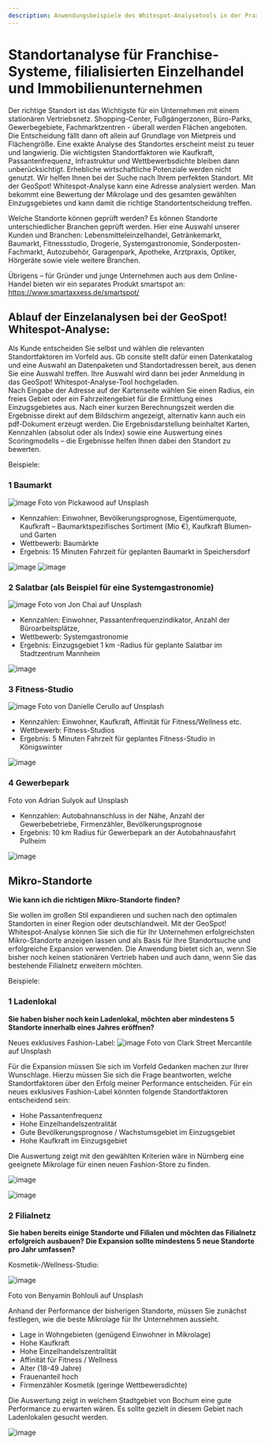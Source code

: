 ```yaml
---
description: Anwendungsbeispiele des Whitespot-Analysetools in der Praxis
---
```

# Standortanalyse für Franchise-Systeme, filialisierten Einzelhandel und Immobilienunternehmen

Der richtige Standort ist das Wichtigste für ein Unternehmen mit einem stationären Vertriebsnetz.
Shopping-Center, Fußgängerzonen, Büro-Parks, Gewerbegebiete, Fachmarktzentren - überall werden Flächen angeboten. Die Entscheidung fällt dann oft allein auf Grundlage von Mietpreis und Flächengröße. Eine exakte Analyse des Standortes erscheint meist zu teuer und langwierig. Die wichtigsten Standortfaktoren wie Kaufkraft, Passantenfrequenz, Infrastruktur und Wettbewerbsdichte bleiben dann unberücksichtigt. Erhebliche wirtschaftliche Potenziale werden nicht genutzt.
Wir helfen Ihnen bei der Suche nach Ihrem perfekten Standort. Mit der GeoSpot! Whitespot-Analyse kann eine Adresse analysiert werden. Man bekommt eine Bewertung der Mikrolage und des gesamten gewählten Einzugsgebietes und kann damit die richtige Standortentscheidung treffen. 

Welche Standorte können geprüft werden?
Es können Standorte unterschiedlicher Branchen geprüft werden. Hier eine Auswahl unserer Kunden und Branchen: Lebensmitteleinzelhandel, Getränkemarkt, Baumarkt, Fitnessstudio, Drogerie, Systemgastronomie, Sonderposten-Fachmarkt, Autozubehör, Garagenpark, Apotheke, Arztpraxis, Optiker, Hörgeräte sowie viele weitere Branchen. 

Übrigens – für Gründer und junge Unternehmen auch aus dem Online-Handel bieten wir ein separates Produkt smartspot an: https://www.smartaxxess.de/smartspot/

## Ablauf der Einzelanalysen bei der GeoSpot! Whitespot-Analyse:
 
Als Kunde entscheiden Sie selbst und wählen die relevanten Standortfaktoren im Vorfeld aus. Gb consite stellt dafür einen Datenkatalog und eine Auswahl an Datenpaketen und Standortadressen bereit, aus denen Sie eine Auswahl treffen. Ihre Auswahl wird dann bei jeder Anmeldung in das GeoSpot! Whitespot-Analyse-Tool hochgeladen.  
Nach Eingabe der Adresse auf der Kartenseite wählen Sie einen Radius, ein freies Gebiet oder ein Fahrzeitengebiet für die Ermittlung eines Einzugsgebietes aus.
Nach einer kurzen Berechnungszeit werden die Ergebnisse direkt auf dem Bildschirm angezeigt, alternativ kann auch ein pdf-Dokument erzeugt werden.
Die Ergebnisdarstellung beinhaltet Karten, Kennzahlen (absolut oder als Index) sowie eine Auswertung eines Scoringmodells – die Ergebnisse helfen Ihnen dabei den Standort zu bewerten. 

Beispiele:

### 1 Baumarkt 
![image](https://github.com/gbconsite/GeoSpot/assets/47481567/5a6a3359-e59a-4d90-bdec-ead3d55189ec)
Foto von Pickawood auf Unsplash

- Kennzahlen: Einwohner, Bevölkerungsprognose, Eigentümerquote, Kaufkraft – Baumarktspezifisches Sortiment (Mio €), Kaufkraft Blumen- und Garten
- Wettbewerb: Baumärkte
- Ergebnis: 15 Minuten Fahrzeit für geplanten Baumarkt in Speichersdorf

![image](https://github.com/gbconsite/GeoSpot/assets/47481567/19085fd8-8318-4780-b17e-a069d24dc495)
![image](https://github.com/gbconsite/GeoSpot/assets/47481567/de92c7a9-260a-411d-b259-d9057d6dbc2f)


### 2 Salatbar (als Beispiel für eine Systemgastronomie)

![image](https://github.com/gbconsite/GeoSpot/assets/47481567/c01e28f3-c7b4-47d0-b98d-9365e02cf73c)
Foto von Jon Chai auf Unsplash

- Kennzahlen: Einwohner, Passantenfrequenzindikator, Anzahl der Büroarbeitsplätze, 
- Wettbewerb: Systemgastronomie
- Ergebnis: Einzugsgebiet 1 km -Radius für geplante Salatbar im Stadtzentrum Mannheim

![image](https://github.com/gbconsite/GeoSpot/assets/47481567/b3d711b4-84b5-4ee4-b91e-1d7cf30be679)

### 3 Fitness-Studio
![image](https://github.com/gbconsite/GeoSpot/assets/47481567/1ba65549-be14-4586-9d60-68de2187a5e0)
Foto von Danielle Cerullo auf Unsplash

- Kennzahlen: Einwohner, Kaufkraft, Affinität für Fitness/Wellness etc.
- Wettbewerb: Fitness-Studios
- Ergebnis: 5 Minuten Fahrzeit für geplantes Fitness-Studio in Königswinter

![image](https://github.com/gbconsite/GeoSpot/assets/47481567/6f661460-1759-45cf-b5ee-8e443362e99e)

### 4 Gewerbepark
Foto von Adrian Sulyok auf Unsplash

- Kennzahlen: Autobahnanschluss in der Nähe, Anzahl der Gewerbebetriebe, Firmenzähler, Bevölkerungsprognose
- Ergebnis: 10 km Radius für Gewerbepark an der Autobahnausfahrt Pulheim

![image](https://github.com/gbconsite/GeoSpot/assets/47481567/26c9f122-c98d-49d8-8a89-7337c316ce4d)

## Mikro-Standorte
**Wie kann ich die richtigen Mikro-Standorte finden?**

Sie wollen im großen Stil expandieren und suchen nach den optimalen Standorten in einer Region oder deutschlandweit. 
Mit der GeoSpot! Whitespot-Analyse können Sie sich die für Ihr Unternehmen erfolgreichsten Mikro-Standorte anzeigen lassen und als Basis für Ihre Standortsuche und erfolgreiche Expansion verwenden. 
Die Anwendung bietet sich an, wenn Sie bisher noch keinen stationären Vertrieb haben und auch dann, wenn Sie das bestehende Filialnetz erweitern möchten. 

Beispiele:

### 1 Ladenlokal
**Sie haben bisher noch kein Ladenlokal, möchten aber mindestens 5 Standorte innerhalb eines Jahres eröffnen?** 

Neues exklusives Fashion-Label:
![image](https://github.com/gbconsite/GeoSpot/assets/47481567/8f86c34f-e63b-48cd-ac54-67e0fed4e09f)
Foto von Clark Street Mercantile auf Unsplash

Für die Expansion müssen Sie sich im Vorfeld Gedanken machen zur Ihrer Wunschlage. Hierzu müssen Sie sich die Frage beantworten, welche Standortfaktoren über den Erfolg meiner Performance entscheiden. 
Für ein neues exklusives Fashion-Label könnten folgende Standortfaktoren entscheidend sein:

-	Hohe Passantenfrequenz
-	Hohe Einzelhandelszentralität
-	Gute Bevölkerungsprognose / Wachstumsgebiet im Einzugsgebiet
-	Hohe Kaufkraft im Einzugsgebiet

Die Auswertung zeigt mit den gewählten Kriterien wäre in Nürnberg eine geeignete Mikrolage für einen neuen Fashion-Store zu finden.

![image](https://github.com/gbconsite/GeoSpot/assets/47481567/3c31c036-2a3f-4456-99bc-96818445574b)

![image](https://github.com/gbconsite/GeoSpot/assets/47481567/25a50d92-8686-41dd-8896-75a28f057373)

### 2 Filialnetz
**Sie haben bereits einige Standorte und Filialen und möchten das Filialnetz erfolgreich ausbauen? Die Expansion sollte mindestens 5 neue Standorte pro Jahr umfassen?**

Kosmetik-/Wellness-Studio:

![image](https://github.com/gbconsite/GeoSpot/assets/47481567/5be2d6dd-6454-4c4e-97a5-a9fa3b0a7939)

Foto von Benyamin Bohlouli auf Unsplash


Anhand der Performance der bisherigen Standorte, müssen Sie zunächst festlegen, wie die beste Mikrolage für Ihr Unternehmen aussieht. 

-	Lage in Wohngebieten (genügend Einwohner in Mikrolage)
-	Hohe Kaufkraft
-	Hohe Einzelhandelszentralität
-	Affinität für Fitness / Wellness
-	Alter (18-49 Jahre)
-	Frauenanteil hoch
-	Firmenzähler Kosmetik (geringe Wettbewersdichte)

Die Auswertung zeigt in welchem Stadtgebiet von Bochum eine gute Performance zu erwarten wären. Es sollte gezielt in diesem Gebiet nach Ladenlokalen gesucht werden.

![image](https://github.com/gbconsite/GeoSpot/assets/47481567/588e0f0a-7df3-4bf7-9163-f235a796ad99)
